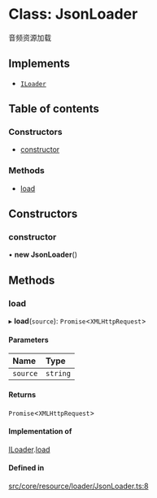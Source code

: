 # Class: JsonLoader

音频资源加载

## Implements

- [`ILoader`](../interfaces/ILoader.md)

## Table of contents

### Constructors

- [constructor](JsonLoader.md#constructor)

### Methods

- [load](JsonLoader.md#load)

## Constructors

### constructor

• **new JsonLoader**()

## Methods

### load

▸ **load**(`source`): `Promise`<`XMLHttpRequest`\>

#### Parameters

| Name | Type |
| :------ | :------ |
| `source` | `string` |

#### Returns

`Promise`<`XMLHttpRequest`\>

#### Implementation of

[ILoader](../interfaces/ILoader.md).[load](../interfaces/ILoader.md#load)

#### Defined in

[src/core/resource/loader/JsonLoader.ts:8](https://github.com/hxg2050/hxg/blob/51e5ed2/src/core/resource/loader/JsonLoader.ts#L8)

